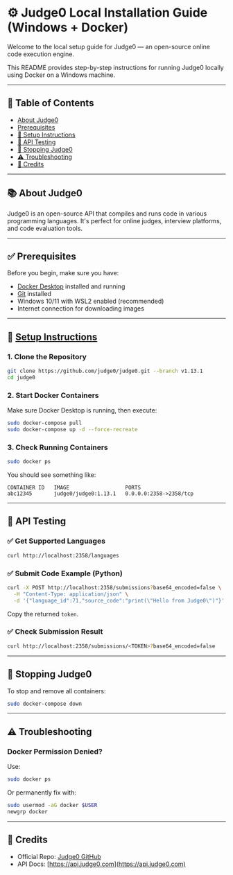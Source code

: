# ⚙️ Judge0 Local Installation Guide (Windows + Docker)

Welcome to the local setup guide for Judge0 — an open-source online code execution engine.

This README provides step-by-step instructions for running Judge0 locally using Docker on a Windows machine.

---

## 📌 Table of Contents

- [About Judge0](#about-judge0)
- [Prerequisites](#prerequisites)
- [🚀 Setup Instructions](#setup-instructions)
- [🧪 API Testing](#api-testing)
- [🛑 Stopping Judge0](#stopping-judge0)
- [⚠️ Troubleshooting](#️troubleshooting)
- [🤝 Credits](#credits)

---

## 📚 About Judge0

Judge0 is an open-source API that compiles and runs code in various programming languages. It's perfect for online judges, interview platforms, and code evaluation tools.

---

## ✅ Prerequisites

Before you begin, make sure you have:

- [Docker Desktop](https://www.docker.com/products/docker-desktop/) installed and running
- [Git](https://git-scm.com/download/win) installed
- Windows 10/11 with WSL2 enabled (recommended)
- Internet connection for downloading images

---

## 🚀 [Setup Instructions](#setup-instructions)

### 1. Clone the Repository

```bash
git clone https://github.com/judge0/judge0.git --branch v1.13.1
cd judge0
```

### 2. Start Docker Containers

Make sure Docker Desktop is running, then execute:

```bash
sudo docker-compose pull
sudo docker-compose up -d --force-recreate
```

### 3. Check Running Containers

```bash
sudo docker ps
```

You should see something like:

```
CONTAINER ID   IMAGE                  PORTS
abc12345       judge0/judge0:1.13.1   0.0.0.0:2358->2358/tcp
```

---

## 🧪 API Testing

### ✅ Get Supported Languages

```bash
curl http://localhost:2358/languages
```

### ✅ Submit Code Example (Python)

```bash
curl -X POST http://localhost:2358/submissions?base64_encoded=false \
  -H "Content-Type: application/json" \
  -d '{"language_id":71,"source_code":"print(\"Hello from Judge0\")"}'
```

Copy the returned `token`.

### ✅ Check Submission Result

```bash
curl http://localhost:2358/submissions/<TOKEN>?base64_encoded=false
```

---

## 🛑 Stopping Judge0

To stop and remove all containers:

```bash
sudo docker-compose down
```

---

## ⚠️ Troubleshooting

### Docker Permission Denied?

Use:

```bash
sudo docker ps
```

Or permanently fix with:

```bash
sudo usermod -aG docker $USER
newgrp docker
```

---

## 🤝 Credits

- Official Repo: [Judge0 GitHub](https://github.com/judge0/judge0)
- API Docs: [https://api.judge0.com](https://api.judge0.com)


